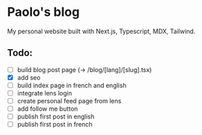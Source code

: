 # Paolo's blog

My personal website built with Next.js, Typescript, MDX, Tailwind.

## Todo:

- [ ] build blog post page (-> /blog/[lang]/[slug].tsx)
- [x] add seo
- [ ] build index page in french and english
- [ ] integrate lens login
- [ ] create personal feed page from lens
- [ ] add follow me button
- [ ] publish first post in english
- [ ] publish first post in french
